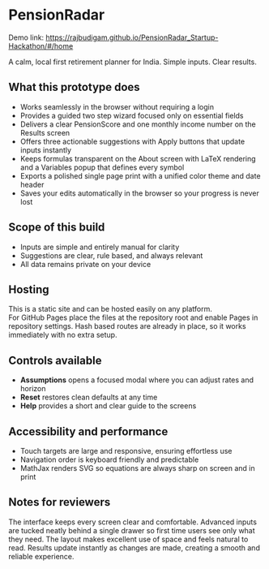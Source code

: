 # PensionRadar

Demo link: https://rajbudigam.github.io/PensionRadar_Startup-Hackathon/#/home

A calm, local first retirement planner for India. Simple inputs. Clear results.

## What this prototype does

- Works seamlessly in the browser without requiring a login  
- Provides a guided two step wizard focused only on essential fields  
- Delivers a clear PensionScore and one monthly income number on the Results screen  
- Offers three actionable suggestions with Apply buttons that update inputs instantly  
- Keeps formulas transparent on the About screen with LaTeX rendering and a Variables popup that defines every symbol  
- Exports a polished single page print with a unified color theme and date header  
- Saves your edits automatically in the browser so your progress is never lost  

## Scope of this build

- Inputs are simple and entirely manual for clarity  
- Suggestions are clear, rule based, and always relevant  
- All data remains private on your device  

## Hosting

This is a static site and can be hosted easily on any platform.  
For GitHub Pages place the files at the repository root and enable Pages in repository settings. Hash based routes are already in place, so it works immediately with no extra setup.

## Controls available

- **Assumptions** opens a focused modal where you can adjust rates and horizon  
- **Reset** restores clean defaults at any time  
- **Help** provides a short and clear guide to the screens  

## Accessibility and performance

- Touch targets are large and responsive, ensuring effortless use  
- Navigation order is keyboard friendly and predictable  
- MathJax renders SVG so equations are always sharp on screen and in print  

## Notes for reviewers

The interface keeps every screen clear and comfortable. Advanced inputs are tucked neatly behind a single drawer so first time users see only what they need. The layout makes excellent use of space and feels natural to read. Results update instantly as changes are made, creating a smooth and reliable experience.
